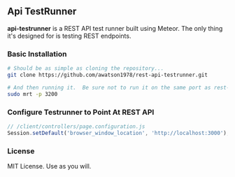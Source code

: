 ## Api TestRunner

**api-testrunner** is a REST API test runner built using Meteor.  The only thing it's designed for is testing REST endpoints.  



### Basic Installation

````sh
# Should be as simple as cloning the repository...  
git clone https://github.com/awatson1978/rest-api-testrunner.git

# And then running it.  Be sure not to run it on the same port as rest-api!
sudo mrt -p 3200
```` 

### Configure Testrunner to Point At REST API  

````js
// /client/controllers/page.configuration.js
Session.setDefault('browser_window_location', 'http://localhost:3000');
```` 


### License

MIT License.  Use as you will.

